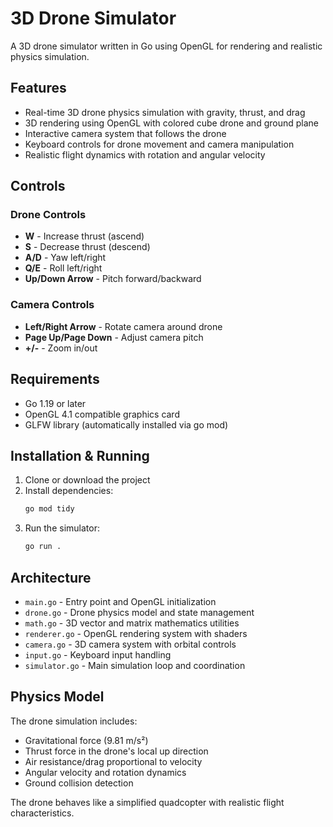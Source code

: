# 3D Drone Simulator

A 3D drone simulator written in Go using OpenGL for rendering and realistic physics simulation.

## Features

- Real-time 3D drone physics simulation with gravity, thrust, and drag
- 3D rendering using OpenGL with colored cube drone and ground plane
- Interactive camera system that follows the drone
- Keyboard controls for drone movement and camera manipulation
- Realistic flight dynamics with rotation and angular velocity

## Controls

### Drone Controls
- **W** - Increase thrust (ascend)
- **S** - Decrease thrust (descend)
- **A/D** - Yaw left/right
- **Q/E** - Roll left/right  
- **Up/Down Arrow** - Pitch forward/backward

### Camera Controls
- **Left/Right Arrow** - Rotate camera around drone
- **Page Up/Page Down** - Adjust camera pitch
- **+/-** - Zoom in/out

## Requirements

- Go 1.19 or later
- OpenGL 4.1 compatible graphics card
- GLFW library (automatically installed via go mod)

## Installation & Running

1. Clone or download the project
2. Install dependencies:
   ```bash
   go mod tidy
   ```
3. Run the simulator:
   ```bash
   go run .
   ```

## Architecture

- `main.go` - Entry point and OpenGL initialization
- `drone.go` - Drone physics model and state management
- `math.go` - 3D vector and matrix mathematics utilities
- `renderer.go` - OpenGL rendering system with shaders
- `camera.go` - 3D camera system with orbital controls
- `input.go` - Keyboard input handling
- `simulator.go` - Main simulation loop and coordination

## Physics Model

The drone simulation includes:
- Gravitational force (9.81 m/s²)
- Thrust force in the drone's local up direction
- Air resistance/drag proportional to velocity
- Angular velocity and rotation dynamics
- Ground collision detection

The drone behaves like a simplified quadcopter with realistic flight characteristics.
